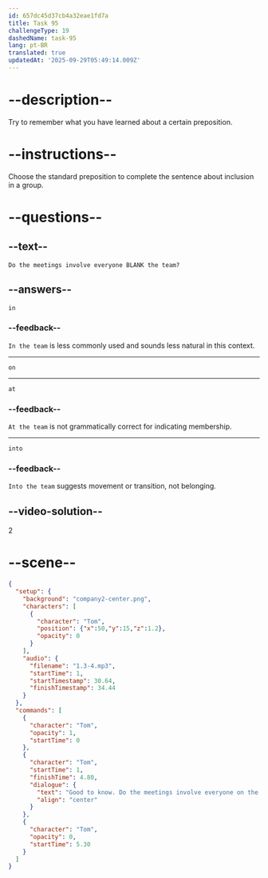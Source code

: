 ```yaml
---
id: 657dc45d37cb4a32eae1fd7a
title: Task 95
challengeType: 19
dashedName: task-95
lang: pt-BR
translated: true
updatedAt: '2025-09-29T05:49:14.009Z'
---
```


# --description--

Try to remember what you have learned about a certain preposition.

# --instructions--

Choose the standard preposition to complete the sentence about inclusion in a group.

# --questions--

## --text--

`Do the meetings involve everyone BLANK the team?`

## --answers--

`in`

### --feedback--

`In the team` is less commonly used and sounds less natural in this context.

---

`on`

---

`at`

### --feedback--

`At the team` is not grammatically correct for indicating membership.

---

`into`

### --feedback--

`Into the team` suggests movement or transition, not belonging.

## --video-solution--

2

# --scene--

```json
{
  "setup": {
    "background": "company2-center.png",
    "characters": [
      {
        "character": "Tom",
        "position": {"x":50,"y":15,"z":1.2},
        "opacity": 0
      }
    ],
    "audio": {
      "filename": "1.3-4.mp3",
      "startTime": 1,
      "startTimestamp": 30.64,
      "finishTimestamp": 34.44
    }
  },
  "commands": [
    {
      "character": "Tom",
      "opacity": 1,
      "startTime": 0
    },
    {
      "character": "Tom",
      "startTime": 1,
      "finishTime": 4.80,
      "dialogue": {
        "text": "Good to know. Do the meetings involve everyone on the team?",
        "align": "center"
      }
    },
    {
      "character": "Tom",
      "opacity": 0,
      "startTime": 5.30
    }
  ]
}
```
